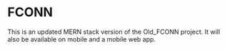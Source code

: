 # FCONN
This is an updated MERN stack version of the Old_FCONN project. It will also be available on mobile and a mobile web app.
